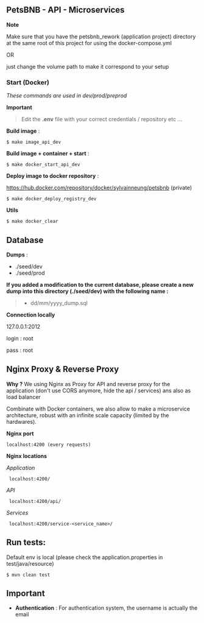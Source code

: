 ## PetsBNB - API - Microservices

**Note**

Make sure that you have the petsbnb_rework (application project) directory at the same root of this project for using the docker-compose.yml 

OR

just change the volume path to make it correspond to your setup

### Start (Docker)

*These commands are used in dev/prod/preprod*

**Important**
> Edit the **.env** file with your correct credentials / repository etc ...


**Build image**  : 

    $ make image_api_dev
    
**Build image + container + start**  : 

    $ make docker_start_api_dev
    
**Deploy image to docker repository**  : 

https://hub.docker.com/repository/docker/sylvainneung/petsbnb (private)

    $ make docker_deploy_registry_dev
    
**Utils**

    $ make docker_clear

  
  
## Database 

**Dumps** : 
- ./seed/dev
- ./seed/prod

**If you added a modification to the current database, please create a new dump into this directory (./seed/dev) with the following name :**

> - dd/mm/yyyy_dump.sql



**Connection locally**

127.0.0.1:2012 

login : root 

pass : root


## Nginx Proxy & Reverse Proxy

**Why ?**
We using Nginx as Proxy for API and reverse proxy for the application (don't use CORS anymore, hide the api / services) ans also as load balancer

Combinate with Docker containers, we also allow to make a microservice architecture, robust with an infinite scale capacity (limited by the hardwares).


**Nginx port**
 
    localhost:4200 (every requests)
    
**Nginx locations**
    
   
   _Application_
     
     localhost:4200/ 

    
   
   _API_
     
     localhost:4200/api/ 
     
     
   _Services_
     
     localhost:4200/service-<service_name>/


## Run tests: 

Default env is local (please check the application.properties in test/java/resource)

```
$ mvn clean test
```
     
## Important
- **Authentication** : For authentication system, the username is actually the email 